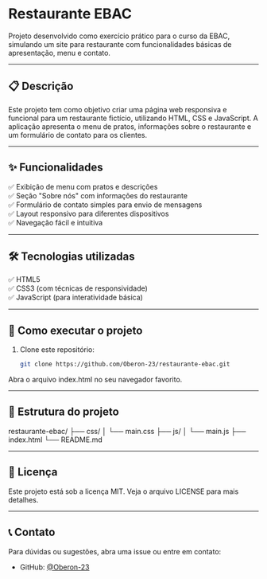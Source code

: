 # Restaurante EBAC

Projeto desenvolvido como exercício prático para o curso da EBAC, simulando um site para restaurante com funcionalidades básicas de apresentação, menu e contato.

---

## 📋 Descrição

Este projeto tem como objetivo criar uma página web responsiva e funcional para um restaurante fictício, utilizando HTML, CSS e JavaScript. A aplicação apresenta o menu de pratos, informações sobre o restaurante e um formulário de contato para os clientes.

---

## ✨ Funcionalidades

✅ Exibição de menu com pratos e descrições  
✅ Seção "Sobre nós" com informações do restaurante  
✅ Formulário de contato simples para envio de mensagens  
✅ Layout responsivo para diferentes dispositivos  
✅ Navegação fácil e intuitiva  

---

## 🛠 Tecnologias utilizadas

✅ HTML5  
✅ CSS3 (com técnicas de responsividade)  
✅ JavaScript (para interatividade básica)  

---

## 🚀 Como executar o projeto

1. Clone este repositório:  
   ```bash
   git clone https://github.com/Oberon-23/restaurante-ebac.git
Abra o arquivo index.html no seu navegador favorito.

---

## 📁 Estrutura do projeto

restaurante-ebac/
├── css/
│   └── main.css
├── js/
│   └── main.js
├── index.html
└── README.md

--- 

## 📄 Licença
Este projeto está sob a licença MIT. Veja o arquivo LICENSE para mais detalhes.

--- 

## 📞 Contato

Para dúvidas ou sugestões, abra uma issue ou entre em contato:

- GitHub: [@Oberon-23](https://github.com/Oberon-23)
